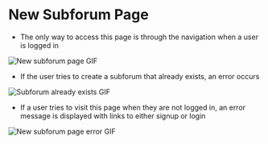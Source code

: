 # New Subforum Page

* The only way to access this page is through the navigation when a user is
  logged in

![New subforum page GIF](images/gifs/new-subforum/index.gif)

* If the user tries to create a subforum that already exists, an error occurs

![Subforum already exists GIF](images/gifs/new-subforum/exists.gif)

* If a user tries to visit this page when they are not logged in, an error
  message is displayed with links to either signup or login

![New subforum page error GIF](images/gifs/new-subforum/error.gif)
